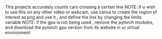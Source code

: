 This projects accurately counts cars crossing a certain line 
NOTE: if u wish to use this on any other video or webcam, use canva to create the region of interest as png and use it , and define the line by changing the limits variable 
NOTE: if the gpu is not being used , remove the pytorch modules, and download the pytorch gpu version from its website in ur virtual environment
